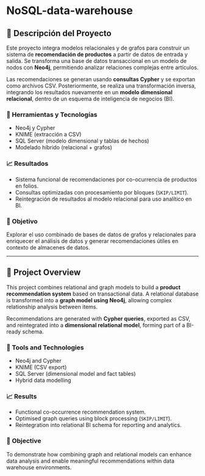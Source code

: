 # NoSQL-data-warehouse

## 📌 Descripción del Proyecto 

Este proyecto integra modelos relacionales y de grafos para construir un sistema de **recomendación de productos** a partir de datos de entrada y salida. Se transforma una base de datos transaccional en un modelo de nodos con **Neo4j**, permitiendo analizar relaciones complejas entre artículos.

Las recomendaciones se generan usando **consultas Cypher** y se exportan como archivos CSV. Posteriormente, se realiza una transformación inversa, integrando los resultados nuevamente en un **modelo dimensional relacional**, dentro de un esquema de inteligencia de negocios (BI).

### 🔧 Herramientas y Tecnologías
- Neo4j y Cypher
- KNIME (extracción a CSV)
- SQL Server (modelo dimensional y tablas de hechos)
- Modelado híbrido (relacional + grafos)

### 📈 Resultados
- Sistema funcional de recomendaciones por co-ocurrencia de productos en folios.
- Consultas optimizadas con procesamiento por bloques (`SKIP/LIMIT`).
- Reintegración de resultados al modelo relacional para uso analítico en BI.

### 🎯 Objetivo
Explorar el uso combinado de bases de datos de grafos y relacionales para enriquecer el análisis de datos y generar recomendaciones útiles en contexto de almacenes de datos.

---

## 📌 Project Overview 

This project combines relational and graph models to build a **product recommendation system** based on transactional data. A relational database is transformed into a **graph model using Neo4j**, allowing complex relationship analysis between items.

Recommendations are generated with **Cypher queries**, exported as CSV, and reintegrated into a **dimensional relational model**, forming part of a BI-ready schema.

### 🔧 Tools and Technologies
- Neo4j and Cypher
- KNIME (CSV export)
- SQL Server (dimensional model and fact tables)
- Hybrid data modelling

### 📈 Results
- Functional co-occurrence recommendation system.
- Optimised graph queries using block processing (`SKIP/LIMIT`).
- Reintegration into relational BI schema for reporting and analytics.

### 🎯 Objective
To demonstrate how combining graph and relational models can enhance data analysis and enable meaningful recommendations within data warehouse environments.
